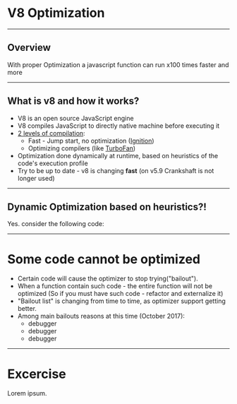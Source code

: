 # V8 Optimization

---

## Overview

With proper Optimization a javascript function can run
x100 times faster and more

---

## What is v8 and how it works?
* V8 is an open source JavaScript engine
* V8 compiles JavaScript to directly native machine before executing it
* [2 levels of compilation](https://v8project.blogspot.co.il/2017/05/launching-ignition-and-turbofan.html):
    * Fast - Jump start, no optimization ([Ignition](https://github.com/v8/v8/wiki/Interpreter))
    * Optimizing compilers (like [TurboFan](https://github.com/v8/v8/wiki/TurboFan))
* Optimization done dynamically at runtime, based on heuristics of the code's execution profile
* Try to be up to date - v8 is changing <b>fast</b> (on v5.9 Crankshaft is not longer used)

---

## Dynamic Optimization based on heuristics?!
Yes. consider the following code:

---

# Some code cannot be optimized
* Certain code will cause the optimizer to stop trying("bailout").
* When a function contain such code - the entire function will not be optimized 
(So if you must have such code - refactor and externalize it)
* "Bailout list" is changing from time to time, as optimizer support getting better.
* Among main bailouts reasons at this time (October 2017):
    * debugger
    * debugger
    * debugger

---

# Excercise
Lorem ipsum.
